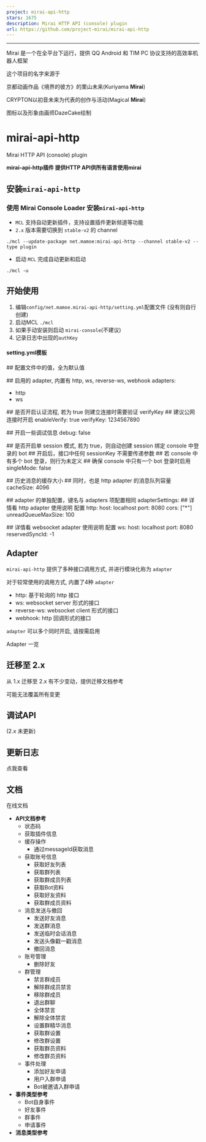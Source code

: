 ```yaml
---
project: mirai-api-http
stars: 1675
description: Mirai HTTP API (console) plugin
url: https://github.com/project-mirai/mirai-api-http
---
```


  

* * *

Mirai 是一个在全平台下运行，提供 QQ Android 和 TIM PC 协议支持的高效率机器人框架

这个项目的名字来源于

京都动画作品《境界的彼方》的栗山未来(Kuriyama **Mirai**)

CRYPTON以初音未来为代表的创作与活动(Magical **Mirai**)

图标以及形象由画师DazeCake绘制

mirai-api-http
==============

Mirai HTTP API (console) plugin

**mirai-api-http插件 提供HTTP API供所有语言使用mirai**

安装`mirai-api-http`
------------------

### 使用 Mirai Console Loader 安装`mirai-api-http`

-   `MCL` 支持自动更新插件，支持设置插件更新频道等功能
-   `2.x` 版本需要切换到 `stable-v2` 的 channel

`./mcl --update-package net.mamoe:mirai-api-http --channel stable-v2 --type plugin`

-   启动 `MCL` 完成自动更新和启动

`./mcl -u`

开始使用
----

1.  编辑`config/net.mamoe.mirai-api-http/setting.yml`配置文件 (没有则自行创建)
2.  启动MCL `./mcl`
3.  如果手动安装则启动 `mirai-console`(不建议)
4.  记录日志中出现的`authKey`

#### setting.yml模板

#\# 配置文件中的值，全为默认值

#\# 启用的 adapter, 内置有 http, ws, reverse-ws, webhook
adapters:
  - http
  - ws

#\# 是否开启认证流程, 若为 true 则建立连接时需要验证 verifyKey
#\# 建议公网连接时开启
enableVerify: true
verifyKey: 1234567890

#\# 开启一些调试信息
debug: false

#\# 是否开启单 session 模式, 若为 true，则自动创建 session 绑定 console 中登录的 bot
#\# 开启后，接口中任何 sessionKey 不需要传递参数
#\# 若 console 中有多个 bot 登录，则行为未定义
#\# 确保 console 中只有一个 bot 登录时启用
singleMode: false

#\# 历史消息的缓存大小
#\# 同时，也是 http adapter 的消息队列容量
cacheSize: 4096

#\# adapter 的单独配置，键名与 adapters 项配置相同
adapterSettings:
  #\# 详情看 http adapter 使用说明 配置
  http:
    host: localhost
    port: 8080
    cors: \["\*"\]
    unreadQueueMaxSize: 100
  
  #\# 详情看 websocket adapter 使用说明 配置
  ws:
    host: localhost
    port: 8080
    reservedSyncId: \-1

Adapter
-------

`mirai-api-http` 提供了多种接口调用方式, 并进行模块化称为 `adapter`

对于较常使用的调用方式, 内置了4种 `adapter`

-   http: 基于轮询的 http 接口
-   ws: websocket server 形式的接口
-   reverse-ws: websocket client 形式的接口
-   webhook: http 回调形式的接口

`adapter` 可以多个同时开启, 请按需启用

Adapter 一览

迁移至 2.x
-------

从 1.x 迁移至 2.x 有不少变动，提供迁移文档参考

可能无法覆盖所有变更

调试API
-----

(2.x 未更新)

更新日志
----

点我查看

文档
--

在线文档

-   **API文档参考**
    -   状态码
    -   获取插件信息
    -   缓存操作
        -   通过messageId获取消息
    -   获取账号信息
        -   获取好友列表
        -   获取群列表
        -   获取群成员列表
        -   获取Bot资料
        -   获取好友资料
        -   获取群成员资料
    -   消息发送与撤回
        -   发送好友消息
        -   发送群消息
        -   发送临时会话消息
        -   发送头像戳一戳消息
        -   撤回消息
    -   账号管理
        -   删除好友
    -   群管理
        -   禁言群成员
        -   解除群成员禁言
        -   移除群成员
        -   退出群聊
        -   全体禁言
        -   解除全体禁言
        -   设置群精华消息
        -   获取群设置
        -   修改群设置
        -   获取群员资料
        -   修改群员资料
    -   事件处理
        -   添加好友申请
        -   用户入群申请
        -   Bot被邀请入群申请
-   **事件类型参考**
    -   Bot自身事件
    -   好友事件
    -   群事件
    -   申请事件
-   **消息类型参考**
